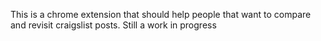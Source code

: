 This is a chrome extension that should help people that want to compare and revisit craigslist posts.  Still a work in progress
